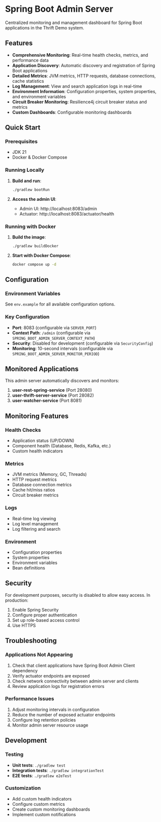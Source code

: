 # Spring Boot Admin Server

Centralized monitoring and management dashboard for Spring Boot applications in the Thrift Demo system.

## Features

- **Comprehensive Monitoring**: Real-time health checks, metrics, and performance data
- **Application Discovery**: Automatic discovery and registration of Spring Boot applications
- **Detailed Metrics**: JVM metrics, HTTP requests, database connections, cache statistics
- **Log Management**: View and search application logs in real-time
- **Environment Information**: Configuration properties, system properties, and environment variables
- **Circuit Breaker Monitoring**: Resilience4j circuit breaker status and metrics
- **Custom Dashboards**: Configurable monitoring dashboards

## Quick Start

### Prerequisites

- JDK 21
- Docker & Docker Compose

### Running Locally

1. **Build and run**:
   ```bash
   ./gradlew bootRun
   ```

2. **Access the admin UI**:
   - Admin UI: http://localhost:8083/admin
   - Actuator: http://localhost:8083/actuator/health

### Running with Docker

1. **Build the image**:
   ```bash
   ./gradlew buildDocker
   ```

2. **Start with Docker Compose**:
   ```bash
   docker compose up -d
   ```

## Configuration

### Environment Variables

See `env.example` for all available configuration options.

### Key Configuration

- **Port**: 8083 (configurable via `SERVER_PORT`)
- **Context Path**: `/admin` (configurable via `SPRING_BOOT_ADMIN_SERVER_CONTEXT_PATH`)
- **Security**: Disabled for development (configurable via `SecurityConfig`)
- **Monitoring**: 10-second intervals (configurable via `SPRING_BOOT_ADMIN_SERVER_MONITOR_PERIOD`)

## Monitored Applications

This admin server automatically discovers and monitors:

1. **user-rest-spring-service** (Port 28080)
2. **user-thrift-server-service** (Port 28082)
3. **user-watcher-service** (Port 8081)

## Monitoring Features

### Health Checks
- Application status (UP/DOWN)
- Component health (Database, Redis, Kafka, etc.)
- Custom health indicators

### Metrics
- JVM metrics (Memory, GC, Threads)
- HTTP request metrics
- Database connection metrics
- Cache hit/miss ratios
- Circuit breaker metrics

### Logs
- Real-time log viewing
- Log level management
- Log filtering and search

### Environment
- Configuration properties
- System properties
- Environment variables
- Bean definitions

## Security

For development purposes, security is disabled to allow easy access. In production:

1. Enable Spring Security
2. Configure proper authentication
3. Set up role-based access control
4. Use HTTPS

## Troubleshooting

### Applications Not Appearing

1. Check that client applications have Spring Boot Admin Client dependency
2. Verify actuator endpoints are exposed
3. Check network connectivity between admin server and clients
4. Review application logs for registration errors

### Performance Issues

1. Adjust monitoring intervals in configuration
2. Reduce the number of exposed actuator endpoints
3. Configure log retention policies
4. Monitor admin server resource usage

## Development

### Testing

- **Unit tests**: `./gradlew test`
- **Integration tests**: `./gradlew integrationTest`
- **E2E tests**: `./gradlew e2eTest`

### Customization

- Add custom health indicators
- Configure custom metrics
- Create custom monitoring dashboards
- Implement custom notifications
